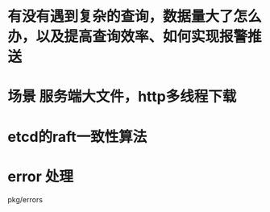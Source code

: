 # 有没有遇到复杂的查询，数据量大了怎么办，以及提高查询效率、如何实现报警推送


# 场景 服务端大文件，http多线程下载


# etcd的raft一致性算法



# error 处理
pkg/errors



